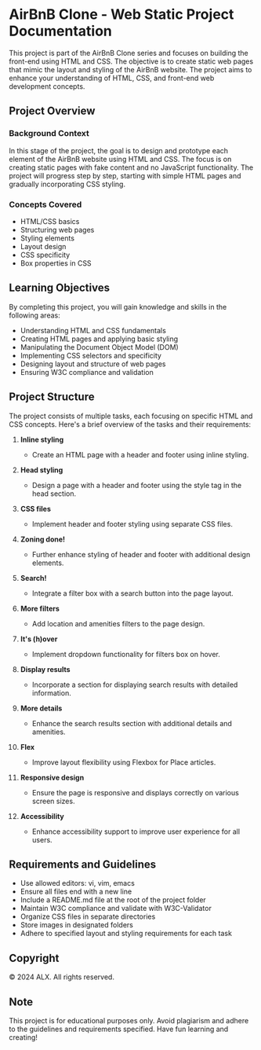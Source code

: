 # AirBnB Clone - Web Static Project Documentation

This project is part of the AirBnB Clone series and focuses on building the front-end using HTML and CSS. The objective is to create static web pages that mimic the layout and styling of the AirBnB website. The project aims to enhance your understanding of HTML, CSS, and front-end web development concepts.

## Project Overview

### Background Context
In this stage of the project, the goal is to design and prototype each element of the AirBnB website using HTML and CSS. The focus is on creating static pages with fake content and no JavaScript functionality. The project will progress step by step, starting with simple HTML pages and gradually incorporating CSS styling.

### Concepts Covered
- HTML/CSS basics
- Structuring web pages
- Styling elements
- Layout design
- CSS specificity
- Box properties in CSS

## Learning Objectives
By completing this project, you will gain knowledge and skills in the following areas:
- Understanding HTML and CSS fundamentals
- Creating HTML pages and applying basic styling
- Manipulating the Document Object Model (DOM)
- Implementing CSS selectors and specificity
- Designing layout and structure of web pages
- Ensuring W3C compliance and validation

## Project Structure
The project consists of multiple tasks, each focusing on specific HTML and CSS concepts. Here's a brief overview of the tasks and their requirements:

1. **Inline styling**
   - Create an HTML page with a header and footer using inline styling.
   
2. **Head styling**
   - Design a page with a header and footer using the style tag in the head section.
   
3. **CSS files**
   - Implement header and footer styling using separate CSS files.
   
4. **Zoning done!**
   - Further enhance styling of header and footer with additional design elements.
   
5. **Search!**
   - Integrate a filter box with a search button into the page layout.
   
6. **More filters**
   - Add location and amenities filters to the page design.
   
7. **It's (h)over**
   - Implement dropdown functionality for filters box on hover.
   
8. **Display results**
   - Incorporate a section for displaying search results with detailed information.
   
9. **More details**
   - Enhance the search results section with additional details and amenities.
   
10. **Flex**
    - Improve layout flexibility using Flexbox for Place articles.
    
11. **Responsive design**
    - Ensure the page is responsive and displays correctly on various screen sizes.
    
12. **Accessibility**
    - Enhance accessibility support to improve user experience for all users.

## Requirements and Guidelines
- Use allowed editors: vi, vim, emacs
- Ensure all files end with a new line
- Include a README.md file at the root of the project folder
- Maintain W3C compliance and validate with W3C-Validator
- Organize CSS files in separate directories
- Store images in designated folders
- Adhere to specified layout and styling requirements for each task

## Copyright
© 2024 ALX. All rights reserved.

## Note
This project is for educational purposes only. Avoid plagiarism and adhere to the guidelines and requirements specified. Have fun learning and creating!

